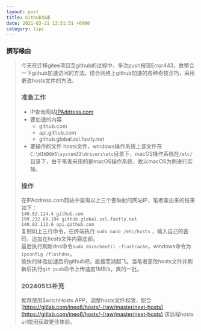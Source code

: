 ```yaml
---
layout: post 
title: Github加速
date: 2021-03-21 13:51:51 +0900
category: tips
---
```

### 撰写缘由
>今天在迁移gitee项目至github的过程中，多次push报错Error443，故整合一下github加速访问的方法。结合网络上github加速的各种奇技淫巧，采用更改hosts文件的方法。<br>
>### 准备工作
> - IP查询网站[IPAddress.com](https://www.ipaddress.com/)
> - 要加速的内容
>   - github.com
>   - api.github.com
>   - github.global.ssl.fastly.net
>- 要操作的文件
> hosts文件，windows操作系统上该文件在 `C:\WINDOWS\system32\drivers\etc`目录下，macOS操作系统在`/etc/`目录下，由于笔者采用的是macOS操作系统，故以macOS为例进行实操。
>### 操作
>在IPAddress.com网站中查询以上三个要映射的网站IP，笔者查出来的结果如下：<br>
> `140.82.114.4 github.com`<br>
> `199.232.69.194 github.global.ssl.fastly.net` <br>
> `140.82.112.6 api.github.com`<br>
> 复制如上三行命令，在终端执行 `sudo nano /etc/hosts` ，输入自己的密码，追加在hosts文件内容底部。<br>
> 最后执行刷新dns命令`sudo dscacheutil -flushcache`，windows命令为`ipconfig /flushdns`。<br>
> 愉快的体验加速后的github吧，直接芜湖起飞。当笔者更改hosts文件并刷新后执行`git push`命令上传速度1MB/s，爽的一批。
>### 20240513补充
> 推荐使用SwitchHosts APP，调整hosts文件权限，配合[https://gitlab.com/ineo6/hosts/-/raw/master/next-hosts](https://gitlab.com/ineo6/hosts/-/raw/master/next-hosts) 该远程hosts url使用获取更佳体验。